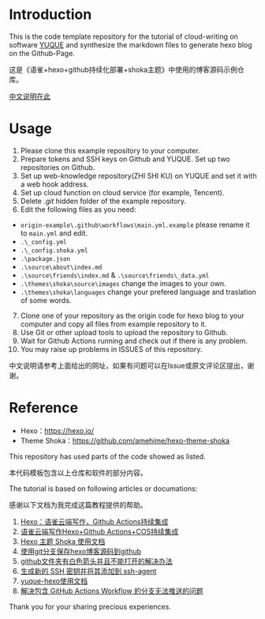 # Introduction
This is the code template repository for the tutorial of cloud-writing on software [YUQUE](https://www.yuque.com/) and synthesize the markdown files to generate hexo blog on the Github-Page.

这是《语雀+hexo+github持续化部署+shoka主题》中使用的博客源码示例仓库。

[中文说明在此](https://dream.emerge.cyou/yuque/%E3%80%90%E6%95%99%E7%A8%8B%E3%80%91%E8%AF%AD%E9%9B%80+hexo+github%E6%8C%81%E7%BB%AD%E5%8C%96%E9%83%A8%E7%BD%B2+shoka%E4%B8%BB%E9%A2%98/)

# Usage
1. Please clone this example repository to your computer.
2. Prepare tokens and SSH keys on Github and YUQUE. Set up two repositories on Github.
3. Set up web-knowledge repository(ZHI SHI KU) on YUQUE and set it with a web hook address.
4. Set up cloud function on cloud service (for example, Tencent).
5. Delete *.git* hidden folder of the example repository.
6. Edit the following files as you need:
  - `origin-example\.github\workflows\main.yml.example` please rename it to `main.yml` and edit.
  - `.\_config.yml`
  - `.\_config.shoka.yml`
  - `.\package.json`
  - `.\source\about\index.md`
  - `.\source\friends\index.md` & `.\source\friends\_data.yml`
  - `.\themes\shoka\source\images` change the images to your own.
  - `.\themes\shoka\languages` change your prefered language and traslation of some words.
7. Clone one of your repository as the origin code for hexo blog to your computer and copy all files from example repository to it.
8. Use Git or other upload tools to upload the repository to Github.
9. Wait for Github Actions running and check out if there is any problem.
10. You may raise up problems in ISSUES of this repository.

中文说明请参考上面给出的网址，如果有问题可以在Issue或原文评论区提出，谢谢。

# Reference
- Hexo：https://hexo.io/
- Theme Shoka：https://github.com/amehime/hexo-theme-shoka

This repository has used parts of the code showed as listed. 

本代码模板包含以上仓库和软件的部分内容。

The tutorial is based on following articles or documations: 

感谢以下文档为我完成这篇教程提供的帮助。

1. [Hexo：语雀云端写作，Github Actions持续集成](https://blog.csdn.net/z_johnny/article/details/104629805/)
2. [语雀云端写作Hexo+Github Actions+COS持续集成](https://www.yuque.com/1874w/1874.cool/roeayv)
3. [Hexo 主题 Shoka 使用文档](https://shoka.lostyu.me/computer-science/note/theme-shoka-doc/)
4. [使用git分支保存hexo博客源码到github](https://zhuanlan.zhihu.com/p/71544809)
5. [github文件夹有白色箭头并且不能打开的解决办法](https://blog.csdn.net/xiebaochun/article/details/114143346)
6. [生成新的 SSH 密钥并将其添加到 ssh-agent](https://docs.github.com/cn/authentication/connecting-to-github-with-ssh/generating-a-new-ssh-key-and-adding-it-to-the-ssh-agent)
7. [yuque-hexo使用文档](https://github.com/x-cold/yuque-hexo)
8. [解决包含 GitHub Actions Workflow 的分支无法推送的问题](https://blog.walterlv.com/post/github-push-failed-without-workflow-scope.html)

Thank you for your sharing precious experiences.
